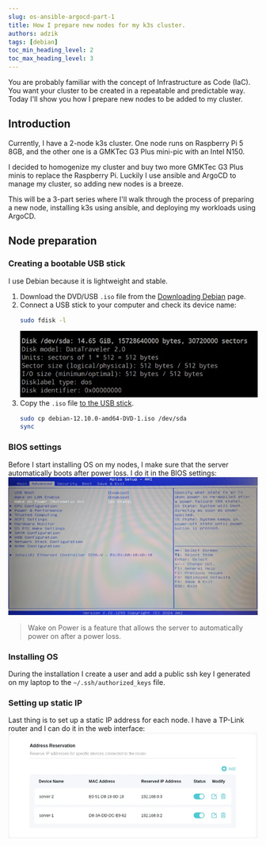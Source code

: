 ```yaml
---
slug: os-ansible-argocd-part-1
title: How I prepare new nodes for my k3s cluster.
authors: adzik
tags: [debian]
toc_min_heading_level: 2
toc_max_heading_level: 3
---
```


You are probably familiar with the concept of Infrastructure as Code (IaC).
You want your cluster to be created in a repeatable and predictable way.
Today I'll show you how I prepare new nodes to be added to my cluster.

<!-- truncate -->

## Introduction

Currently, I have a 2-node k3s cluster. One node runs on Raspberry Pi 5 8GB,
and the other one is a GMKTec G3 Plus mini-pic with an Intel N150.

I decided to homogenize my cluster and buy two more GMKTec G3 Plus minis to replace
the Raspberry Pi. Luckily I use ansible and ArgoCD to manage my cluster, so adding new nodes
is a breeze.

This will be a 3-part series where I'll walk through the process of preparing
a new node, installing k3s using ansible, and deploying my workloads using ArgoCD.

## Node preparation

### Creating a bootable USB stick

I use Debian because it is lightweight and stable.

1. Download the DVD/USB `.iso` file from the
   [Downloading Debian](https://www.debian.org/CD/http-ftp/#stable) page.
2. Connect a USB stick to your computer and check its device name:
   ```bash
   sudo fdisk -l
   ```
   ![usb device](usb-device.webp)
3. Copy the `.iso` file [to the USB stick](https://www.debian.org/releases/testing/amd64/ch04s03.en.html).
   ```bash
   sudo cp debian-12.10.0-amd64-DVD-1.iso /dev/sda
   sync
   ```

### BIOS settings

Before I start installing OS on my nodes, I make sure that the server
automatically boots after power loss. I do it in the BIOS settings:
![bios settings wake on power](bios.webp)
> Wake on Power is a feature that allows the server to automatically power on after a power loss.

### Installing OS

<!-- TODO: Add screenshots -->

During the installation I create a user and add a public ssh key
I generated on my laptop to the `~/.ssh/authorized_keys` file.

### Setting up static IP

Last thing is to set up a static IP address for each node. I have a TP-Link router and I can do it in the web interface:
![dhcp settings](dhcp.webp)
